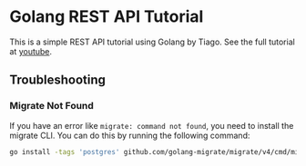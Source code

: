 # Golang REST API Tutorial

This is a simple REST API tutorial using Golang by Tiago. See the full tutorial at [youtube](https://www.youtube.com/watch?v=7VLmLOiQ3ck&t=4115s).

## Troubleshooting

### Migrate Not Found

If you have an error like `migrate: command not found`, you need to install the migrate CLI. You can do this by running the following command:

```bash
go install -tags 'postgres' github.com/golang-migrate/migrate/v4/cmd/migrate@latest
```

